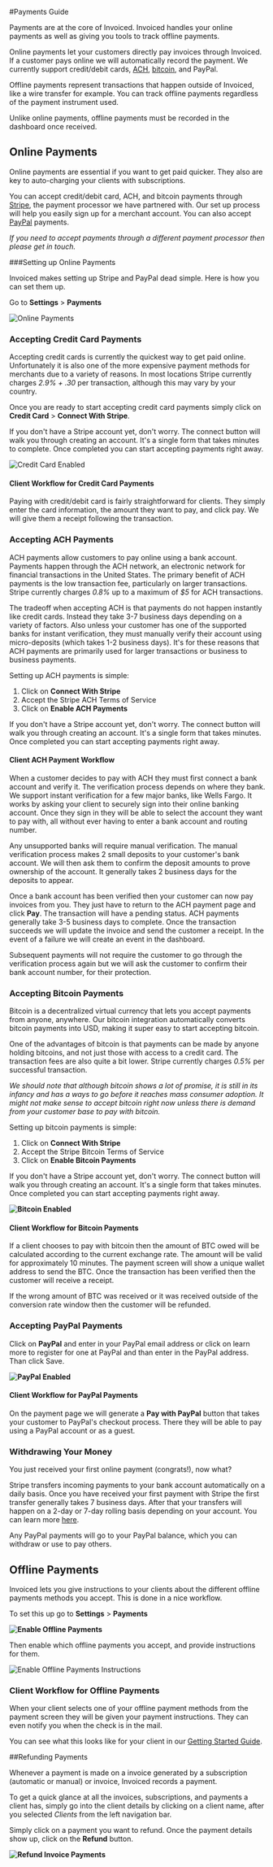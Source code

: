 #Payments Guide

Payments are at the core of Invoiced. Invoiced handles your online payments as well as giving you tools to track offline payments.

Online payments let your customers directly pay invoices through Invoiced. If a customer pays online we will automatically record the payment. We currently support credit/debit cards, [ACH](https://en.wikipedia.org/wiki/Automated_Clearing_House), [bitcoin](https://en.wikipedia.org/wiki/Bitcoin), and PayPal.

Offline payments represent transactions that happen outside of Invoiced, like a wire transfer for example. You can track offline payments regardless of the payment instrument used. 

Unlike online payments, offline payments must be recorded in the dashboard once received.

## Online Payments

Online payments are essential if you want to get paid quicker. They also are key to auto-charging your clients with subscriptions.

You can accept credit/debit card, ACH, and bitcoin payments through [Stripe](https://stripe.com), the payment processor we have partnered with. Our set up process will help you easily sign up for a merchant account. You can also accept [PayPal](https://paypal.com) payments.

*If you need to accept payments through a different payment processor then please get in touch.*

###Setting up Online Payments

Invoiced makes setting up Stripe and PayPal dead simple. Here is how you can set them up.

Go to **Settings** > **Payments**

![Online Payments](../img/invoice-online-payments.png)

### Accepting Credit Card Payments

Accepting credit cards is currently the quickest way to get paid online. Unfortunately it is also one of the more expensive payment methods for merchants due to a variety of reasons. In most locations Stripe currently charges *2.9% + .30* per transaction, although this may vary by your country.

Once you are ready to start accepting credit card payments simply click on **Credit Card** > **Connect With Stripe**.

If you don't have a Stripe account yet, don't worry. The connect button will walk you through creating an account. It's a single form that takes minutes to complete. Once completed you can start accepting payments right away.

![Credit Card Enabled](../img/invoice-enable-credit-card.png)

#### Client Workflow for Credit Card Payments

Paying with credit/debit card is fairly straightforward for clients. They simply enter the card information, the amount they want to pay, and click pay. We will give them a receipt following the transaction.

### Accepting ACH Payments

ACH payments allow customers to pay online using a bank account. Payments happen through the ACH network, an electronic network for financial transactions in the United States. The primary benefit of ACH payments is the low transaction fee, particularly on larger transactions. Stripe currently charges *0.8%* up to a maximum of *$5* for ACH transactions.

The tradeoff when accepting ACH is that payments do not happen instantly like credit cards. Instead they take 3-7 business days depending on a variety of factors. Also unless your customer has one of the supported banks for instant verification, they must manually verify their account using micro-deposits (which takes 1-2 business days). It's for these reasons that ACH payments are primarily used for larger transactions or business to business payments.

Setting up ACH payments is simple:

1. Click on **Connect With Stripe**
2. Accept the Stripe ACH Terms of Service
3. Click on **Enable ACH Payments**

If you don't have a Stripe account yet, don't worry. The connect button will walk you through creating an account. It's a single form that takes minutes. Once completed you can start accepting payments right away.

#### Client ACH Payment Workflow

When a customer decides to pay with ACH they must first connect a bank account and verify it. The verification process depends on where they bank. We support instant verification for a few major banks, like Wells Fargo. It works by asking your client to securely sign into their online banking account. Once they sign in they will be able to select the account they want to pay with, all without ever having to enter a bank account and routing number.

Any unsupported banks will require manual verification. The manual verification process makes 2 small deposits to your customer's bank account. We will then ask them to confirm the deposit amounts to prove ownership of the account. It generally takes 2 business days for the deposits to appear.

Once a bank account has been verified then your customer can now pay invoices from you. They just have to return to the ACH payment page and click **Pay**. The transaction will have a pending status. ACH payments generally take 3-5 business days to complete. Once the transaction succeeds we will update the invoice and send the customer a receipt. In the event of a failure we will create an event in the dashboard.

Subsequent payments will not require the customer to go through the verification process again but we will ask the customer to confirm their bank account number, for their protection.

### Accepting Bitcoin Payments

Bitcoin is a decentralized virtual currency that lets you accept payments from anyone, anywhere. Our bitcoin integration automatically converts bitcoin payments into USD, making it super easy to start accepting bitcoin.

One of the advantages of bitcoin is that payments can be made by anyone holding bitcoins, and not just those with access to a credit card. The transaction fees are also quite a bit lower. Stripe currently charges *0.5%* per successful transaction.

*We should note that although bitcoin shows a lot of promise, it is still in its infancy and has a ways to go before it reaches mass consumer adoption. It might not make sense to accept bitcoin right now unless there is demand from your customer base to pay with bitcoin.*

Setting up bitcoin payments is simple:

1. Click on **Connect With Stripe**
2. Accept the Stripe Bitcoin Terms of Service
3. Click on **Enable Bitcoin Payments**

If you don't have a Stripe account yet, don't worry. The connect button will walk you through creating an account. It's a single form that takes minutes. Once completed you can start accepting payments right away.

**![Bitcoin Enabled](../img/invoice-enable-bitcoin.png)**

#### Client Workflow for Bitcoin Payments

If a client chooses to pay with bitcoin then the amount of BTC owed will be calculated according to the current exchange rate. The amount will be valid for approximately 10 minutes. The payment screen will show a unique wallet address to send the BTC. Once the transaction has been verified then the customer will receive a receipt.

If the wrong amount of BTC was received or it was received outside of the conversion rate window then the customer will be refunded.

### Accepting PayPal Payments

Click on **PayPal** and enter in your PayPal email address or click on learn more to register for one at PayPal and than enter in the PayPal address. Than click Save.

**![PayPal Enabled](../img/invoice-enable-paypal.png)**

#### Client Workflow for PayPal Payments

On the payment page we will generate a **Pay with PayPal** button that takes your customer to PayPal's checkout process. There they will be able to pay using a PayPal account or as a guest.

### Withdrawing Your Money

You just received your first online payment (congrats!), now what?

Stripe transfers incoming payments to your bank account automatically on a daily basis. Once you have received your first payment with Stripe the first transfer generally takes 7 business days. After that your transfers will happen on a 2-day or 7-day rolling basis depending on your account. You can learn more [here](https://stripe.com/help/transfers).

Any PayPal payments will go to your PayPal balance, which you can withdraw or use to pay others.

## Offline Payments

Invoiced lets you give instructions to your clients about the different offline payments methods you accept. This is done in a nice workflow. 

To set this up go to **Settings** > **Payments**

**![Enable Offline Payments](../img/invoice-online-payments.png)**

Then enable which offline payments you accept, and provide instructions for them.

![Enable Offline Payments Instructions](../img/invoice-offline-payment-enable.png)

### Client Workflow for Offline Payments

When your client selects one of your offline payment methods from the payment screen they will be given your payment instructions. They can even notify you when the check is in the mail.

You can see what this looks like for your client in our [Getting Started Guide](/docs#getting-paid).

##Refunding Payments

Whenever a payment is made on a invoice generated by a subscription (automatic or manual) or invoice, Invoiced records a payment.

To get a quick glance at all the invoices, subscriptions, and payments a client has, simply go into the client details by clicking on a client name, after you selected *Clients* from the left navigation bar.

Simply click on a payment you want to refund. Once the payment details show up, click on the **Refund** button.

**![Refund Invoice Payments](../img/invoice-payment-refund.png)**